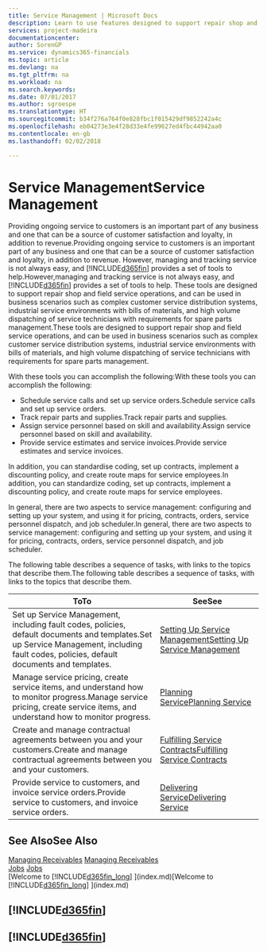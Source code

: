 ```yaml
---
title: Service Management | Microsoft Docs
description: Learn to use features designed to support repair shop and field service operations.
services: project-madeira
documentationcenter: 
author: SorenGP
ms.service: dynamics365-financials
ms.topic: article
ms.devlang: na
ms.tgt_pltfrm: na
ms.workload: na
ms.search.keywords: 
ms.date: 07/01/2017
ms.author: sgroespe
ms.translationtype: HT
ms.sourcegitcommit: b34f276a764f0e828fbc1f015429df9852242a4c
ms.openlocfilehash: eb04273e3e4f28d33e4fe99627ed4fbc44942aa0
ms.contentlocale: en-gb
ms.lasthandoff: 02/02/2018

---
```

# <a name="service-management"></a><span data-ttu-id="9ace6-103">Service Management</span><span class="sxs-lookup"><span data-stu-id="9ace6-103">Service Management</span></span>
<span data-ttu-id="9ace6-104">Providing ongoing service to customers is an important part of any business and one that can be a source of customer satisfaction and loyalty, in addition to revenue.</span><span class="sxs-lookup"><span data-stu-id="9ace6-104">Providing ongoing service to customers is an important part of any business and one that can be a source of customer satisfaction and loyalty, in addition to revenue.</span></span> <span data-ttu-id="9ace6-105">However, managing and tracking service is not always easy, and [!INCLUDE[d365fin](includes/d365fin_md.md)] provides a set of tools to help.</span><span class="sxs-lookup"><span data-stu-id="9ace6-105">However,managing and tracking service is not always easy, and [!INCLUDE[d365fin](includes/d365fin_md.md)] provides a set of tools to help.</span></span> <span data-ttu-id="9ace6-106">These tools are designed to support repair shop and field service operations, and can be used in business scenarios such as complex customer service distribution systems, industrial service environments with bills of materials, and high volume dispatching of service technicians with requirements for spare parts management.</span><span class="sxs-lookup"><span data-stu-id="9ace6-106">These tools are designed to support repair shop and field service operations, and can be used in business scenarios such as complex customer service distribution systems, industrial service environments with bills of materials, and high volume dispatching of service technicians with requirements for spare parts management.</span></span>  

 <span data-ttu-id="9ace6-107">With these tools you can accomplish the following:</span><span class="sxs-lookup"><span data-stu-id="9ace6-107">With these tools you can accomplish the following:</span></span>  

* <span data-ttu-id="9ace6-108">Schedule service calls and set up service orders.</span><span class="sxs-lookup"><span data-stu-id="9ace6-108">Schedule service calls and set up service orders.</span></span>  
* <span data-ttu-id="9ace6-109">Track repair parts and supplies.</span><span class="sxs-lookup"><span data-stu-id="9ace6-109">Track repair parts and supplies.</span></span>  
* <span data-ttu-id="9ace6-110">Assign service personnel based on skill and availability.</span><span class="sxs-lookup"><span data-stu-id="9ace6-110">Assign service personnel based on skill and availability.</span></span>  
* <span data-ttu-id="9ace6-111">Provide service estimates and service invoices.</span><span class="sxs-lookup"><span data-stu-id="9ace6-111">Provide service estimates and service invoices.</span></span>  

<span data-ttu-id="9ace6-112">In addition, you can standardise coding, set up contracts, implement a discounting policy, and create route maps for service employees.</span><span class="sxs-lookup"><span data-stu-id="9ace6-112">In addition, you can standardize coding, set up contracts, implement a discounting policy, and create route maps for service employees.</span></span>  

<span data-ttu-id="9ace6-113">In general, there are two aspects to service management: configuring and setting up your system, and using it for pricing, contracts, orders, service personnel dispatch, and job scheduler.</span><span class="sxs-lookup"><span data-stu-id="9ace6-113">In general, there are two aspects to service management: configuring and setting up your system, and using it for pricing, contracts, orders, service personnel dispatch, and job scheduler.</span></span>  

<span data-ttu-id="9ace6-114">The following table describes a sequence of tasks, with links to the topics that describe them.</span><span class="sxs-lookup"><span data-stu-id="9ace6-114">The following table describes a sequence of tasks, with links to the topics that describe them.</span></span>   

|<span data-ttu-id="9ace6-115">**To**</span><span class="sxs-lookup"><span data-stu-id="9ace6-115">**To**</span></span>|<span data-ttu-id="9ace6-116">**See**</span><span class="sxs-lookup"><span data-stu-id="9ace6-116">**See**</span></span>|  
|------------|-------------|  
|<span data-ttu-id="9ace6-117">Set up Service Management, including fault codes, policies, default documents and templates.</span><span class="sxs-lookup"><span data-stu-id="9ace6-117">Set up Service Management, including fault codes, policies, default documents and templates.</span></span>|[<span data-ttu-id="9ace6-118">Setting Up Service Management</span><span class="sxs-lookup"><span data-stu-id="9ace6-118">Setting Up Service Management</span></span>](service-setup-service.md)|  
|<span data-ttu-id="9ace6-119">Manage service pricing, create service items, and understand how to monitor progress.</span><span class="sxs-lookup"><span data-stu-id="9ace6-119">Manage service pricing, create service items, and understand how to monitor progress.</span></span>|[<span data-ttu-id="9ace6-120">Planning Service</span><span class="sxs-lookup"><span data-stu-id="9ace6-120">Planning Service</span></span>](service-plan-service.md)|  
|<span data-ttu-id="9ace6-121">Create and manage contractual agreements between you and your customers.</span><span class="sxs-lookup"><span data-stu-id="9ace6-121">Create and manage contractual agreements between you and your customers.</span></span>|[<span data-ttu-id="9ace6-122">Fulfilling Service Contracts</span><span class="sxs-lookup"><span data-stu-id="9ace6-122">Fulfilling Service Contracts</span></span>](service-fulfill-service-contracts.md)|  
|<span data-ttu-id="9ace6-123">Provide service to customers, and invoice service orders.</span><span class="sxs-lookup"><span data-stu-id="9ace6-123">Provide service to customers, and invoice service orders.</span></span>|[<span data-ttu-id="9ace6-124">Delivering Service</span><span class="sxs-lookup"><span data-stu-id="9ace6-124">Delivering Service</span></span>](service-deliver-service.md)|  

## <a name="see-also"></a><span data-ttu-id="9ace6-125">See Also</span><span class="sxs-lookup"><span data-stu-id="9ace6-125">See Also</span></span>  
<span data-ttu-id="9ace6-126">[Managing Receivables](receivables-manage-receivables.md) </span><span class="sxs-lookup"><span data-stu-id="9ace6-126">[Managing Receivables](receivables-manage-receivables.md) </span></span>  
<span data-ttu-id="9ace6-127">[Jobs](projects-how-create-jobs.md) </span><span class="sxs-lookup"><span data-stu-id="9ace6-127">[Jobs](projects-how-create-jobs.md) </span></span>  
<span data-ttu-id="9ace6-128">[Welcome to [!INCLUDE[d365fin_long](includes/d365fin_long_md.md)] ](index.md)</span><span class="sxs-lookup"><span data-stu-id="9ace6-128">[Welcome to [!INCLUDE[d365fin_long](includes/d365fin_long_md.md)] ](index.md)</span></span>

## [!INCLUDE[d365fin](includes/free_trial_md.md)]  
## [!INCLUDE[d365fin](includes/training_link_md.md)]

